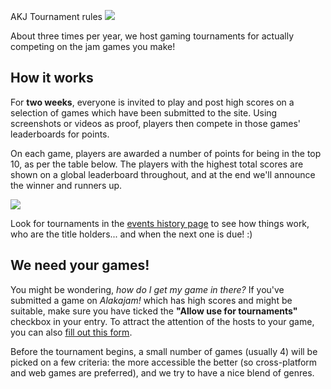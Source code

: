 AKJ Tournament rules
![](https://i.imgur.com/nAnjfpJ.jpg)

About three times per year, we host gaming tournaments for actually competing on the jam games you make!

## How it works

For **two weeks**, everyone is invited to play and post high scores on a selection of games which have been submitted to the site. Using screenshots or videos as proof, players then compete in those games' leaderboards for points.

On each game, players are awarded a number of points for being in the top 10, as per the table below. The players with the highest total scores are shown on a global leaderboard throughout, and at the end we'll announce the winner and runners up.

![](https://i.imgur.com/CvSqPvV.jpg)

Look for tournaments in the [events history page](/events#other_events) to see how things work, who are the title holders... and when the next one is due! :)

## We need your games!
You might be wondering, _how do I get my game in there?_ If you've submitted a game on *Alakajam!* which has high scores and might be suitable, make sure you have ticked the **"Allow use for tournaments"** checkbox in your entry. To attract the attention of the hosts to your game, you can also [fill out this form](https://docs.google.com/forms/d/e/1FAIpQLSee7pb1iBkJPVYkQfGsn1rMjzW4o7WrVAzoE_Q5bWPcio0_uw/viewform).

Before the tournament begins, a small number of games (usually 4) will be picked on a few criteria: the more accessible the better (so cross-platform and web games are preferred), and we try to have a nice blend of genres.
